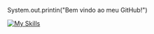 System.out.printin("Bem vindo ao meu GitHub!")

[![My Skills](https://skillicons.dev/icons?i=java,js,html,css,azure,Mysql)](https://skillicons.dev)


